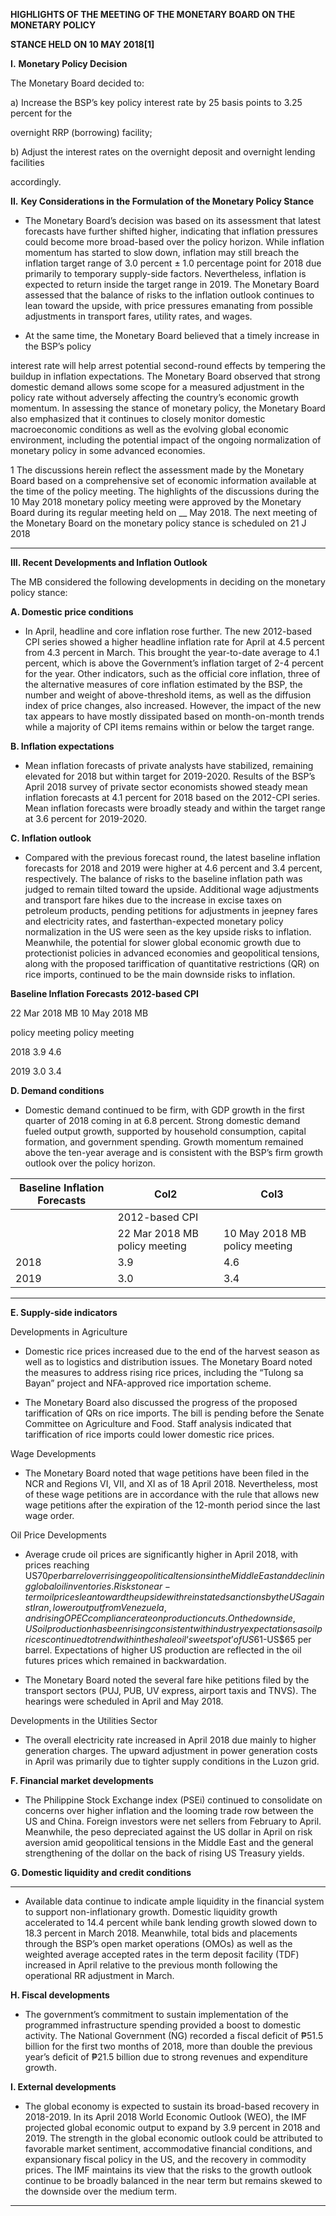 **HIGHLIGHTS OF THE MEETING OF THE MONETARY BOARD ON THE MONETARY POLICY**

**STANCE HELD ON 10 MAY 2018[1]**

**I.** **Monetary Policy Decision**

The Monetary Board decided to:

a) Increase the BSP’s key policy interest rate by 25 basis points to 3.25 percent for the

overnight RRP (borrowing) facility;

b) Adjust the interest rates on the overnight deposit and overnight lending facilities

accordingly.

**II.** **Key Considerations in the Formulation of the Monetary Policy Stance**

  - The Monetary Board’s decision was based on its assessment that latest forecasts have further
shifted higher, indicating that inflation pressures could become more broad-based over the
policy horizon. While inflation momentum has started to slow down, inflation may still breach
the inflation target range of 3.0 percent ± 1.0 percentage point for 2018 due primarily to
temporary supply-side factors. Nevertheless, inflation is expected to return inside the target
range in 2019. The Monetary Board assessed that the balance of risks to the inflation outlook
continues to lean toward the upside, with price pressures emanating from possible
adjustments in transport fares, utility rates, and wages.

  - At the same time, the Monetary Board believed that a timely increase in the BSP’s policy

interest rate will help arrest potential second-round effects by tempering the buildup in
inflation expectations. The Monetary Board observed that strong domestic demand allows
some scope for a measured adjustment in the policy rate without adversely affecting the
country’s economic growth momentum. In assessing the stance of monetary policy, the
Monetary Board also emphasized that it continues to closely monitor domestic
macroeconomic conditions as well as the evolving global economic environment, including
the potential impact of the ongoing normalization of monetary policy in some advanced
economies.

1 The discussions herein reflect the assessment made by the Monetary Board based on a comprehensive set of economic information available at
the time of the policy meeting. The highlights of the discussions during the 10 May 2018 monetary policy meeting were approved by the Monetary
Board during its regular meeting held on __ May 2018. The next meeting of the Monetary Board on the monetary policy stance is scheduled on 21
J 2018


-----

**III.   Recent Developments and Inflation Outlook**

The MB considered the following developments in deciding on the monetary policy stance:

**A. Domestic price conditions**

  - In April, headline and core inflation rose further. The new 2012-based CPI series showed
a higher headline inflation rate for April at 4.5 percent from 4.3 percent in March.
This brought the year-to-date average to 4.1 percent, which is above the Government’s
inflation target of 2-4 percent for the year. Other indicators, such as the official core inflation,
three of the alternative measures of core inflation estimated by the BSP, the number and
weight of above-threshold items, as well as the diffusion index of price changes, also
increased. However, the impact of the new tax appears to have mostly dissipated based on
month-on-month trends while a majority of CPI items remains within or below the target
range.

**B.  Inflation expectations**

  - Mean inflation forecasts of private analysts have stabilized, remaining elevated for 2018 but
within target for 2019-2020. Results of the BSP’s April 2018 survey of private sector
economists showed steady mean inflation forecasts at 4.1 percent for 2018 based on the
2012-CPI series. Mean inflation forecasts were broadly steady and within the target range at
3.6 percent for 2019-2020.

**C.  Inflation outlook**

  - Compared with the previous forecast round, the latest baseline inflation forecasts for 2018
and 2019 were higher at 4.6 percent and 3.4 percent, respectively. The balance of risks to the
baseline inflation path was judged to remain tilted toward the upside. Additional wage
adjustments and transport fare hikes due to the increase in excise taxes on petroleum
products, pending petitions for adjustments in jeepney fares and electricity rates, and fasterthan-expected monetary policy normalization in the US were seen as the key upside risks to
inflation. Meanwhile, the potential for slower global economic growth due to protectionist
policies in advanced economies and geopolitical tensions, along with the proposed tariffication
of quantitative restrictions (QR) on rice imports, continued to be the main downside risks to
inflation.

**Baseline Inflation Forecasts**
**2012-based CPI**

22 Mar 2018 MB 10 May 2018 MB

policy meeting policy meeting

2018 3.9 4.6

2019 3.0 3.4

**D. Demand conditions**

  - Domestic demand continued to be firm, with GDP growth in the first quarter of 2018 coming in
at 6.8 percent. Strong domestic demand fueled output growth, supported by household
consumption, capital formation, and government spending. Growth momentum remained
above the ten-year average and is consistent with the BSP’s firm growth outlook over the
policy horizon.

|Baseline Inflation Forecasts|Col2|Col3|
|---|---|---|
||2012-based CPI||
||22 Mar 2018 MB policy meeting|10 May 2018 MB policy meeting|
|2018|3.9|4.6|
|2019|3.0|3.4|


-----

**E.  Supply-side indicators**

Developments in Agriculture

  - Domestic rice prices increased due to the end of the harvest season as well as to logistics and
distribution issues. The Monetary Board noted the measures to address rising rice prices,
including the “Tulong sa Bayan” project and NFA-approved rice importation scheme.

  - The Monetary Board also discussed the progress of the proposed tariffication of QRs on rice
imports. The bill is pending before the Senate Committee on Agriculture and Food. Staff
analysis indicated that tariffication of rice imports could lower domestic rice prices.

Wage Developments

  - The Monetary Board noted that wage petitions have been filed in the NCR and Regions VI, VII,
and XI as of 18 April 2018. Nevertheless, most of these wage petitions are in accordance with
the rule that allows new wage petitions after the expiration of the 12-month period since the
last wage order.

Oil Price Developments

  - Average crude oil prices are significantly higher in April 2018, with prices reaching US$70 per
barrel over rising geopolitical tensions in the Middle East and declining global oil inventories.
Risks to near-term oil prices lean toward the upside with reinstated sanctions by the US
against Iran, lower output from Venezuela, and rising OPEC compliance rate on production
cuts. On the downside, US oil production has been rising consistent with industry expectations
as oil prices continued to trend within the shale oil ‘sweet spot’ of US$61-US$65 per barrel.
Expectations of higher US production are reflected in the oil futures prices which remained in
backwardation.

  - The Monetary Board noted the several fare hike petitions filed by the transport sectors (PUJ,
PUB, UV express, airport taxis and TNVS). The hearings were scheduled in April and May 2018.

Developments in the Utilities Sector

  - The overall electricity rate increased in April 2018 due mainly to higher generation charges.
The upward adjustment in power generation costs in April was primarily due to tighter supply
conditions in the Luzon grid.

**F. Financial market developments**

  - The Philippine Stock Exchange index (PSEi) continued to consolidate on concerns over higher
inflation and the looming trade row between the US and China. Foreign investors were net
sellers from February to April. Meanwhile, the peso depreciated against the US dollar in April
on risk aversion amid geopolitical tensions in the Middle East and the general strengthening of
the dollar on the back of rising US Treasury yields.

**G. Domestic liquidity and credit conditions**


-----

  - Available data continue to indicate ample liquidity in the financial system to support
non-inflationary growth. Domestic liquidity growth accelerated to 14.4 percent while bank
lending growth slowed down to 18.3 percent in March 2018. Meanwhile, total bids and
placements through the BSP’s open market operations (OMOs) as well as the weighted
average accepted rates in the term deposit facility (TDF) increased in April relative to the
previous month following the operational RR adjustment in March.

**H.  Fiscal developments**

  - The government’s commitment to sustain implementation of the programmed infrastructure
spending provided a boost to domestic activity. The National Government (NG) recorded a
fiscal deficit of ₱51.5 billion for the first two months of 2018, more than double the previous
year’s deficit of ₱21.5 billion due to strong revenues and expenditure growth.

**I.  External developments**

  - The global economy is expected to sustain its broad-based recovery in 2018-2019. In its April
2018 World Economic Outlook (WEO), the IMF projected global economic output to expand by
3.9 percent in 2018 and 2019. The strength in the global economic outlook could be attributed
to favorable market sentiment, accommodative financial conditions, and expansionary fiscal
policy in the US, and the recovery in commodity prices. The IMF maintains its view that the
risks to the growth outlook continue to be broadly balanced in the near term but remains
skewed to the downside over the medium term.


-----

